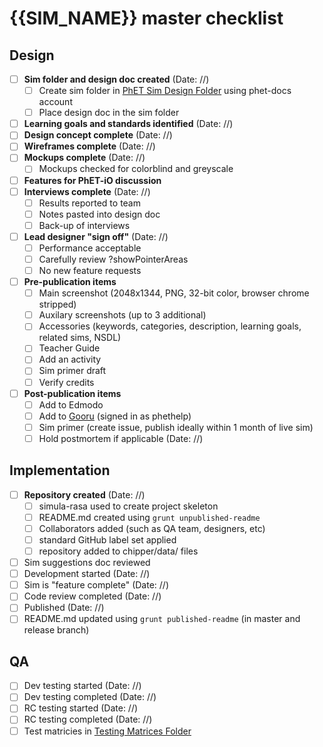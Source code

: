 # {{SIM_NAME}} master checklist

## Design
- [ ] **Sim folder and design doc created** (Date: //) 
  - [ ] Create sim folder in [PhET Sim Design Folder](https://drive.google.com/drive/folders/0B6CMwxdP0NGYUUhvZnlCUDF0bGc) using phet-docs account
  - [ ] Place design doc in the sim folder
- [ ] **Learning goals and standards identified** (Date: //)
- [ ] **Design concept complete**  (Date: //)
- [ ] **Wireframes complete** (Date: //) 
- [ ] **Mockups complete** (Date: //) 
  - [ ] Mockups checked for colorblind and greyscale
- [ ] **Features for PhET-iO discussion** 
- [ ] **Interviews complete** (Date: //) 
  - [ ] Results reported to team
  - [ ] Notes pasted into design doc
  - [ ] Back-up of interviews
- [ ] **Lead designer "sign off"** (Date: //) 
  - [ ] Performance acceptable
  - [ ] Carefully review ?showPointerAreas
  - [ ] No new feature requests
- [ ] **Pre-publication items** 
  - [ ] Main screenshot (2048x1344, PNG, 32-bit color, browser chrome stripped)
  - [ ] Auxilary screenshots (up to 3 additional)
  - [ ] Accessories (keywords, categories, description, learning goals, related sims, NSDL)
  - [ ] Teacher Guide
  - [ ] Add an activity
  - [ ] Sim primer draft
  - [ ] Verify credits
- [ ] **Post-publication items** 
  - [ ] Add to Edmodo
  - [ ] Add to [Gooru](http://gooru.org/PhET/content/resources) (signed in as phethelp)
  - [ ] Sim primer (create issue, publish ideally within 1 month of live sim)
  - [ ] Hold postmortem if applicable (Date: //) 

## Implementation
- [ ] **Repository created** (Date: //) 
  - [ ] simula-rasa used to create project skeleton
  - [ ] README.md created using `grunt unpublished-readme`
  - [ ] Collaborators added (such as QA team, designers, etc)
  - [ ] standard GitHub label set applied
  - [ ] repository added to chipper/data/ files
- [ ] Sim suggestions doc reviewed
- [ ] Development started (Date: //)
- [ ] Sim is "feature complete" (Date: //) 
- [ ] Code review completed (Date: //) 
- [ ] Published (Date: //) 
- [ ] README.md updated using `grunt published-readme` (in master and release branch)
 
## QA
- [ ] Dev testing started (Date: //) 
- [ ] Dev testing completed (Date: //) 
- [ ] RC testing started (Date: //)
- [ ] RC testing completed (Date: //)
- [ ] Test matricies in [Testing Matrices Folder](https://drive.google.com/drive/folders/0B6CMwxdP0NGYbW9fTGNCODdYVjQ)
